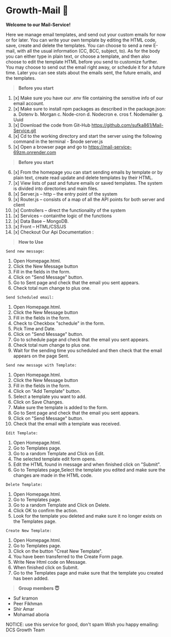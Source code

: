 # Growth-Mail 🙂

**Welcome to our Mail-Service!**

Here we manage email templates, and send out your custom emails for now or for later. You can write your own template by editing the HTML code, save, create and delete the templates. You can choose to send a new E-mail, with all the usual information (CC, BCC, subject, to). As for the body you can either type in plain text, or choose a template, and then also choose to edit the template HTML before you send to customize further. You may choose to send out the email right away, or schedule it for a future time. Later you can see stats about the emails sent, the future emails, and the templates.

>**Before you start** 
1. [x] Make sure you have our .env file containing the sensitive info of our email account.
2. [x] Make sure to install npm packages as described in the package.json:
a.	Dotenv
b.	Morgan
c.	Node-cron
d.	Nodecron
e.  cros
f.	Nodemailer
g.	Uuid
3. [x] Download the code from Git-Hub https://github.com/sufka861/Mail-Service.git
4. [x] Cd to the working directory and start the server using the following command in the terminal - $node server.js
5. [x] Open a browser page and go to https://mail-service-69zm.onrender.com

>**Before you start**
6. [x] From the homepage you can start sending emails by template or by plain text, create read update and delete templates by their HTML.
7. [x] View lists of past and future emails or saved templates.
The system is divided into directories and main files.
8. [x] Server.js – http – the entry point of the system
9. [x]  Router.js – consists of a map of all the API points for both server and client
10. [x] Controllers – direct the functionality of the system
11. [x] Services – containthe logic of the functions
12. [x] Data Base – MongoDB.
13. [x] Front – HTML/CSS/JS
14. [x] Checkout Our Api Documentation :

>**How to Use**

`Send new message:`
1. Open Homepage.html.
2. Click the New Message button
3. Fill in the fields in the form.
4. Click on "Send Message" button.
5. Go to Sent page and check that the email you sent appears.
6. Check total num change to plus one.

`Send Scheduled email:`
1. Open Homepage.html.
2. Click the New Message button
3. Fill in the fields in the form.
4. Check to Checkbox "schedule" in the form.
5. Pick Time and Date.
6. Click on "Send Message" button.
7. Go to schedule page and check that the email you sent appears.
8. Check total num change to plus one.
9. Wait for the sending time you scheduled and then check that the email appears on the page Sent.


`Send new message with Template:`
1. Open Homepage.html.
2. Click the New Message button
3. Fill in the fields in the form.
4. Click on "Add Template" button.
5. Select a template you want to add.
6. Click on Save Changes.
7. Make sure the template is added to the form.
8.  Go to Sent page and check that the email you sent appears.
9. Click on "Send Message" button.
10. Check that the email with a template was received.

`Edit Template:`
1. Open Homepage.html.
2. Go to Templates page.
3. Go to a random Template and Click on Edit.
4. The selected template edit form opens.
5. Edit the HTML found in message and when finished click on "Submit".
6. Go to Templates page,Select the template you edited and make sure the changes are made in the HTML code.

`Delete Template:`
1. Open Homepage.html.
2. Go to Templates page.
3. Go to a random Template and Click on Delete.
4. Click OK to confirm the action.
5. Look for the template you deleted and make sure it no longer exists on the Templates page.

`Create New Template:`
1. Open Homepage.html.
2. Go to Templates page.
3. Click on the button "Creat New Template".
4. You have been transferred to the Create Form page.
5. Write New Html code on Message.
6. When finished click on Submit.
6. Go to the Templates page and make sure that the template you created has been added.

>**Group members 😇**

* Suf kramon
* Peer Fikhman
* Shir Amar
* Mohamad aboria


NOTICE: use this service for good, don't spam
Wish you happy emailing: DCS Growth Team

